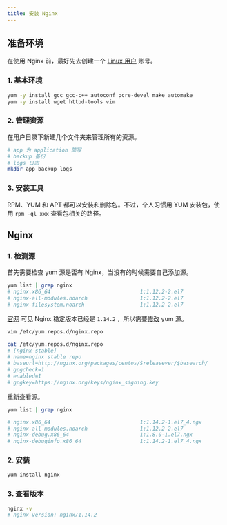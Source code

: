 ```yaml
---
title: 安装 Nginx
---
```


## 准备环境

在使用 Nginx 前，最好先去创建一个 [Linux 用户](/OS/centos/01-add-user.html) 账号。

### 1. 基本环境

```bash
yum -y install gcc gcc-c++ autoconf pcre-devel make automake
yum -y install wget httpd-tools vim
```

### 2. 管理资源

在用户目录下新建几个文件夹来管理所有的资源。

```bash
# app 为 application 简写
# backup 备份
# logs 日志
mkdir app backup logs
```

### 3. 安装工具

RPM、YUM 和 APT 都可以安装和删除包。不过，个人习惯用 YUM 安装包，使用 `rpm -ql xxx` 查看包相关的路径。

## Nginx

### 1. 检测源

首先需要检查 yum 源是否有 Nginx，当没有的时候需要自己添加源。

```bash
yum list | grep nginx
# nginx.x86_64                             1:1.12.2-2.el7                  epel   
# nginx-all-modules.noarch                 1:1.12.2-2.el7                  epel   
# nginx-filesystem.noarch                  1:1.12.2-2.el7    
```

[官网](http://nginx.org/en/download.html) 可见 Nginx 稳定版本已经是 `1.14.2` ，所以需要[修改](http://nginx.org/en/linux_packages.html) yum 源。

```bash
vim /etc/yum.repos.d/nginx.repo

cat /etc/yum.repos.d/nginx.repo
# [nginx-stable]
# name=nginx stable repo
# baseurl=http://nginx.org/packages/centos/$releasever/$basearch/
# gpgcheck=1
# enabled=1
# gpgkey=https://nginx.org/keys/nginx_signing.key

```

重新查看源。

```bash
yum list | grep nginx 

# nginx.x86_64                             1:1.14.2-1.el7_4.ngx            nginx-stable
# nginx-all-modules.noarch                 1:1.12.2-2.el7                  epel   
# nginx-debug.x86_64                       1:1.8.0-1.el7.ngx               nginx-stable
# nginx-debuginfo.x86_64                   1:1.14.2-1.el7_4.ngx            nginx-stable
```

### 2. 安装

```bash
yum install nginx
```

### 3. 查看版本

```bash
nginx -v
# nginx version: nginx/1.14.2
```